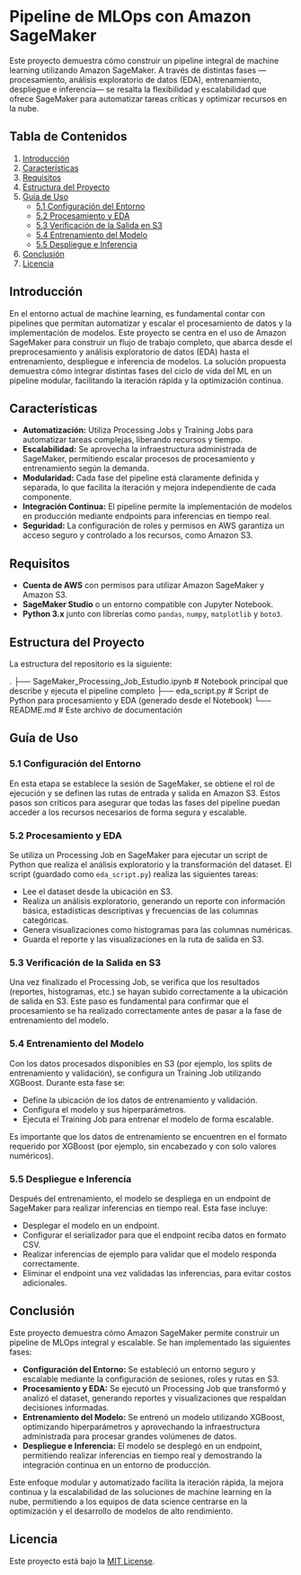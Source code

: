 # Pipeline de MLOps con Amazon SageMaker

Este proyecto demuestra cómo construir un pipeline integral de machine learning utilizando Amazon SageMaker. A través de distintas fases —procesamiento, análisis exploratorio de datos (EDA), entrenamiento, despliegue e inferencia— se resalta la flexibilidad y escalabilidad que ofrece SageMaker para automatizar tareas críticas y optimizar recursos en la nube.

## Tabla de Contenidos

1. [Introducción](#introducción)
2. [Características](#características)
3. [Requisitos](#requisitos)
4. [Estructura del Proyecto](#estructura-del-proyecto)
5. [Guía de Uso](#guía-de-uso)
    - [5.1 Configuración del Entorno](#51-configuración-del-entorno)
    - [5.2 Procesamiento y EDA](#52-procesamiento-y-eda)
    - [5.3 Verificación de la Salida en S3](#53-verificación-de-la-salida-en-s3)
    - [5.4 Entrenamiento del Modelo](#54-entrenamiento-del-modelo)
    - [5.5 Despliegue e Inferencia](#55-despliegue-e-inferencia)
6. [Conclusión](#conclusión)
7. [Licencia](#licencia)

## Introducción

En el entorno actual de machine learning, es fundamental contar con pipelines que permitan automatizar y escalar el procesamiento de datos y la implementación de modelos. Este proyecto se centra en el uso de Amazon SageMaker para construir un flujo de trabajo completo, que abarca desde el preprocesamiento y análisis exploratorio de datos (EDA) hasta el entrenamiento, despliegue e inferencia de modelos. La solución propuesta demuestra cómo integrar distintas fases del ciclo de vida del ML en un pipeline modular, facilitando la iteración rápida y la optimización continua.

## Características

- **Automatización:** Utiliza Processing Jobs y Training Jobs para automatizar tareas complejas, liberando recursos y tiempo.
- **Escalabilidad:** Se aprovecha la infraestructura administrada de SageMaker, permitiendo escalar procesos de procesamiento y entrenamiento según la demanda.
- **Modularidad:** Cada fase del pipeline está claramente definida y separada, lo que facilita la iteración y mejora independiente de cada componente.
- **Integración Continua:** El pipeline permite la implementación de modelos en producción mediante endpoints para inferencias en tiempo real.
- **Seguridad:** La configuración de roles y permisos en AWS garantiza un acceso seguro y controlado a los recursos, como Amazon S3.

## Requisitos

- **Cuenta de AWS** con permisos para utilizar Amazon SageMaker y Amazon S3.
- **SageMaker Studio** o un entorno compatible con Jupyter Notebook.
- **Python 3.x** junto con librerías como `pandas`, `numpy`, `matplotlib` y `boto3`.

## Estructura del Proyecto

La estructura del repositorio es la siguiente:

. ├── SageMaker_Processing_Job_Estudio.ipynb # Notebook principal que describe y ejecuta el pipeline completo ├── eda_script.py # Script de Python para procesamiento y EDA (generado desde el Notebook) └── README.md # Este archivo de documentación

## Guía de Uso

### 5.1 Configuración del Entorno

En esta etapa se establece la sesión de SageMaker, se obtiene el rol de ejecución y se definen las rutas de entrada y salida en Amazon S3. Estos pasos son críticos para asegurar que todas las fases del pipeline puedan acceder a los recursos necesarios de forma segura y escalable.

### 5.2 Procesamiento y EDA

Se utiliza un Processing Job en SageMaker para ejecutar un script de Python que realiza el análisis exploratorio y la transformación del dataset. El script (guardado como `eda_script.py`) realiza las siguientes tareas:

- Lee el dataset desde la ubicación en S3.
- Realiza un análisis exploratorio, generando un reporte con información básica, estadísticas descriptivas y frecuencias de las columnas categóricas.
- Genera visualizaciones como histogramas para las columnas numéricas.
- Guarda el reporte y las visualizaciones en la ruta de salida en S3.

### 5.3 Verificación de la Salida en S3

Una vez finalizado el Processing Job, se verifica que los resultados (reportes, histogramas, etc.) se hayan subido correctamente a la ubicación de salida en S3. Este paso es fundamental para confirmar que el procesamiento se ha realizado correctamente antes de pasar a la fase de entrenamiento del modelo.

### 5.4 Entrenamiento del Modelo

Con los datos procesados disponibles en S3 (por ejemplo, los splits de entrenamiento y validación), se configura un Training Job utilizando XGBoost. Durante esta fase se:
 
- Define la ubicación de los datos de entrenamiento y validación.
- Configura el modelo y sus hiperparámetros.
- Ejecuta el Training Job para entrenar el modelo de forma escalable.

Es importante que los datos de entrenamiento se encuentren en el formato requerido por XGBoost (por ejemplo, sin encabezado y con solo valores numéricos).

### 5.5 Despliegue e Inferencia

Después del entrenamiento, el modelo se despliega en un endpoint de SageMaker para realizar inferencias en tiempo real. Esta fase incluye:

- Desplegar el modelo en un endpoint.
- Configurar el serializador para que el endpoint reciba datos en formato CSV.
- Realizar inferencias de ejemplo para validar que el modelo responda correctamente.
- Eliminar el endpoint una vez validadas las inferencias, para evitar costos adicionales.

## Conclusión

Este proyecto demuestra cómo Amazon SageMaker permite construir un pipeline de MLOps integral y escalable. Se han implementado las siguientes fases:

- **Configuración del Entorno:** Se estableció un entorno seguro y escalable mediante la configuración de sesiones, roles y rutas en S3.
- **Procesamiento y EDA:** Se ejecutó un Processing Job que transformó y analizó el dataset, generando reportes y visualizaciones que respaldan decisiones informadas.
- **Entrenamiento del Modelo:** Se entrenó un modelo utilizando XGBoost, optimizando hiperparámetros y aprovechando la infraestructura administrada para procesar grandes volúmenes de datos.
- **Despliegue e Inferencia:** El modelo se desplegó en un endpoint, permitiendo realizar inferencias en tiempo real y demostrando la integración continua en un entorno de producción.

Este enfoque modular y automatizado facilita la iteración rápida, la mejora continua y la escalabilidad de las soluciones de machine learning en la nube, permitiendo a los equipos de data science centrarse en la optimización y el desarrollo de modelos de alto rendimiento.

## Licencia

Este proyecto está bajo la [MIT License](LICENSE).
